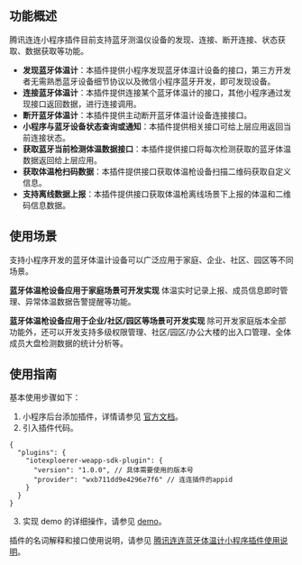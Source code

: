 
## 功能概述
腾讯连连小程序插件目前支持蓝牙测温仪设备的发现、连接、断开连接、状态获取、数据获取等功能。

- **发现蓝牙体温计**：本插件提供小程序发现蓝牙体温计设备的接口，第三方开发者无需熟悉蓝牙设备细节协议以及微信小程序蓝牙开发，即可发现设备。
- **连接蓝牙体温计**：本插件提供连接某个蓝牙体温计的接口，其他小程序通过发现接口返回数据，进行连接调用。
- **断开蓝牙体温计**：本插件提供主动断开蓝牙体温计设备连接接口。
- **小程序与蓝牙设备状态查询或通知**：本插件提供相关接口可给上层应用返回当前连接状态。
- **获取蓝牙当前检测体温数据接口**：本插件提供接口将每次检测获取的蓝牙体温数据返回给上层应用。
- **获取体温枪扫码数据**：本插件提供接口获取体温枪设备扫描二维码获取自定义信息。
- **支持离线数据上报**：本插件提供接口获取体温枪离线场景下上报的体温和二维码信息数据。

## 使用场景
支持小程序开发的蓝牙体温计设备可以广泛应用于家庭、企业、社区、园区等不同场景。

**蓝牙体温枪设备应用于家庭场景可开发实现**
体温实时记录上报、成员信息即时管理、异常体温数据告警提醒等功能。

**蓝牙体温枪设备应用于企业/社区/园区等场景可开发实现**
除可开发家庭版本全部功能外，还可以开发支持多级权限管理、社区/园区/办公大楼的出入口管理、全体成员大盘检测数据的统计分析等。

## 使用指南
基本使用步骤如下：
1. 小程序后台添加插件，详情请参见 [官方文档](https://developers.weixin.qq.com/miniprogram/dev/framework/plugin/using.html)。
2. 引入插件代码。
```
{
  "plugins": {
    "iotexploerer-weapp-sdk-plugin": {
      "version": "1.0.0", // 具体需要使用的版本号
      "provider": "wxb711dd9e4296e7f6" // 连连插件的appid
    }
  }
}
```
3. 实现 demo 的详细操作，请参见 [demo](https://github.com/tencentyun/iotexplorer-weapp-sdk-plugin-demo)。

插件的名词解释和接口使用说明，请参见 [腾讯连连蓝牙体温计小程序插件使用说明](https://mp.weixin.qq.com/wxopen/plugindevdoc?appid=wxb711dd9e4296e7f6&token=1082042176&lang=zh_CN)。


